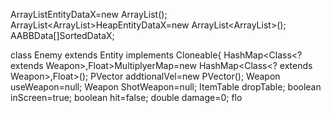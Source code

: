 ArrayList<AABBData>EntityDataX=new ArrayList<AABBData>();
ArrayList<ArrayList<AABBData>>HeapEntityDataX=new ArrayList<ArrayList<AABBData>>();
AABBData[]SortedDataX;

class Enemy extends Entity implements Cloneable{
  HashMap<Class<? extends Weapon>,Float>MultiplyerMap=new HashMap<Class<? extends Weapon>,Float>();
  PVector addtionalVel=new PVector();
  Weapon useWeapon=null;
  Weapon ShotWeapon=null;
  ItemTable dropTable;
  boolean inScreen=true;
  boolean hit=false;
  double damage=0;
  flo